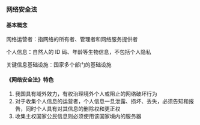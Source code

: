 ### 网络安全法

#### 基本概念

网络运营者：指网络的所有者、管理者和网络服务提供者

个人信息：自然人的 ID 码、年龄等生物信息，不包括个人隐私

关键信息基础设施：国家多个部门的基础设施

#### 《网络安全法》特色

1. 我国具有域外效力，有权治理境外个人或阻止的网络破坏行为
2. 对于收集个人信息的运营者，个人信息一旦泄露、损坏、丢失，必须告知和报告，同时个人具有对其信息的删除权和更正权
3. 收集主权国家公民信息则必须使用该国家境内的服务器

<br>
